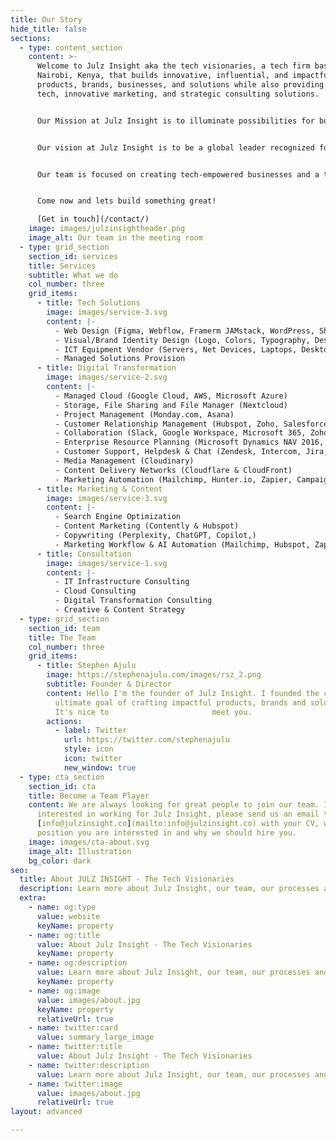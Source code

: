 ```yaml
---
title: Our Story
hide_title: false
sections:
  - type: content_section
    content: >-
      Welcome to Julz Insight aka the tech visionaries, a tech firm based in
      Nairobi, Kenya, that builds innovative, influential, and impactful
      products, brands, businesses, and solutions while also providing cutting-edge
      tech, innovative marketing, and strategic consulting solutions. 


      Our Mission at Julz Insight is to illuminate possibilities for businesses, brands, and individuals by leveraging cutting-edge technology, innovative marketing strategies, and expert consulting services. We are dedicated to empowering our clients to unlock their fullest potential and thrive in the rapidly evolving landscape of tech and marketing, never having to worry about the best tech stack, the newest marketing platform, or whether you should go cloud or go home (on-premise).


      Our vision at Julz Insight is to be a global leader recognized for our innovative spirit, unwavering commitment to our craft, and the transformative impact we bring to the world. We aspire to shape the future with our innovations and our solutions in a world where possibilities are limitless.


      Our team is focused on creating tech-empowered businesses and a tech-empowered future. We work closely with our clients to understand their needs, wants, and challenges, and we use our expertise in technology and marketing to help you thrive. We cover and understand all facets of technology, such as cloud computing, IoT, AI, design, automation, data, blockchain, cybersecurity, and more.


      Come now and lets build something great!

      [Get in touch](/contact/)
    image: images/julzinsightheader.png
    image_alt: Our team in the meeting room
  - type: grid_section
    section_id: services
    title: Services
    subtitle: What we do
    col_number: three
    grid_items:
      - title: Tech Solutions
        image: images/service-3.svg
        content: |-
          - Web Design (Figma, Webflow, Framerm JAMstack, WordPress, Shopify & Ghost)
          - Visual/Brand Identity Design (Logo, Colors, Typography, Design System & Marketing Materials)
          - ICT Equipment Vendor (Servers, Net Devices, Laptops, Desktops, Computer Accessories & Smartphones)
          - Managed Solutions Provision
      - title: Digital Transformation
        image: images/service-2.svg
        content: |-
          - Managed Cloud (Google Cloud, AWS, Microsoft Azure)
          - Storage, File Sharing and File Manager (Nextcloud)
          - Project Management (Monday.com, Asana)
          - Customer Relationship Management (Hubspot, Zoho, Salesforce, Odoo)
          - Collaboration (Slack, Google Workspace, Microsoft 365, Zoho)
          - Enterprise Resource Planning (Microsoft Dynamics NAV 2016, SAP & Odoo)
          - Customer Support, Helpdesk & Chat (Zendesk, Intercom, Jira, Tiledesk, Tidio & Freshdesk)
          - Media Management (Cloudinary)
          - Content Delivery Networks (Cloudflare & CloudFront)
          - Marketing Automation (Mailchimp, Hunter.io, Zapier, Campaigner & Hubspot
      - title: Marketing & Content
        image: images/service-3.svg
        content: |-
          - Search Engine Optimization
          - Content Marketing (Contently & Hubspot)
          - Copywriting (Perplexity, ChatGPT, Copilot,)
          - Marketing Workflow & AI Automation (Mailchimp, Hubspot, Zapier, IFTTT, Buffer, Web Analytics, Tidio, ManyChat & Chatfuel)
      - title: Consultation
        image: images/service-1.svg
        content: |-
          - IT Infrastructure Consulting
          - Cloud Consulting
          - Digital Transformation Consulting
          - Creative & Content Strategy
  - type: grid_section
    section_id: team
    title: The Team
    col_number: three
    grid_items:
      - title: Stephen Ajulu
        image: https://stephenajulu.com/images/rsz_2.png
        subtitle: Founder & Director
        content: Hello I'm the founder of Julz Insight. I founded the company with the
          ultimate goal of crafting impactful products, brands and solutions.
          It's nice to                       meet you.
        actions:
          - label: Twitter
            url: https://twitter.com/stephenajulu
            style: icon
            icon: twitter
            new_window: true
  - type: cta_section
    section_id: cta
    title: Become a Team Player
    content: We are always looking for great people to join our team. If you are
      interested in working for Julz Insight, please send us an email to
      [info@julzinsight.co](mailto:info@julzinsight.co) with your CV, which
      position you are interested in and why we should hire you.
    image: images/cta-about.svg
    image_alt: Illustration
    bg_color: dark
seo:
  title: About JULZ INSIGHT - The Tech Visionaries
  description: Learn more about Julz Insight, our team, our processes and more
  extra:
    - name: og:type
      value: website
      keyName: property
    - name: og:title
      value: About Julz Insight - The Tech Visionaries
      keyName: property
    - name: og:description
      value: Learn more about Julz Insight, our team, our processes and more
      keyName: property
    - name: og:image
      value: images/about.jpg
      keyName: property
      relativeUrl: true
    - name: twitter:card
      value: summary_large_image
    - name: twitter:title
      value: About Julz Insight - The Tech Visionaries
    - name: twitter:description
      value: Learn more about Julz Insight, our team, our processes and more
    - name: twitter:image
      value: images/about.jpg
      relativeUrl: true
layout: advanced

---
```

